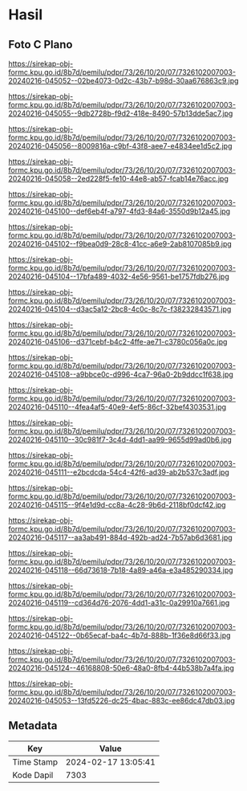 # Hasil

## Foto C Plano

https://sirekap-obj-formc.kpu.go.id/8b7d/pemilu/pdpr/73/26/10/20/07/7326102007003-20240216-045052--02be4073-0d2c-43b7-b98d-30aa676863c9.jpg

https://sirekap-obj-formc.kpu.go.id/8b7d/pemilu/pdpr/73/26/10/20/07/7326102007003-20240216-045055--9db2728b-f9d2-418e-8490-57b13dde5ac7.jpg

https://sirekap-obj-formc.kpu.go.id/8b7d/pemilu/pdpr/73/26/10/20/07/7326102007003-20240216-045056--8009816a-c9bf-43f8-aee7-e4834ee1d5c2.jpg

https://sirekap-obj-formc.kpu.go.id/8b7d/pemilu/pdpr/73/26/10/20/07/7326102007003-20240216-045058--2ed228f5-fe10-44e8-ab57-fcab14e76acc.jpg

https://sirekap-obj-formc.kpu.go.id/8b7d/pemilu/pdpr/73/26/10/20/07/7326102007003-20240216-045100--def6eb4f-a797-4fd3-84a6-3550d9b12a45.jpg

https://sirekap-obj-formc.kpu.go.id/8b7d/pemilu/pdpr/73/26/10/20/07/7326102007003-20240216-045102--f9bea0d9-28c8-41cc-a6e9-2ab8107085b9.jpg

https://sirekap-obj-formc.kpu.go.id/8b7d/pemilu/pdpr/73/26/10/20/07/7326102007003-20240216-045104--17bfa489-4032-4e56-9561-be1757fdb276.jpg

https://sirekap-obj-formc.kpu.go.id/8b7d/pemilu/pdpr/73/26/10/20/07/7326102007003-20240216-045104--d3ac5a12-2bc8-4c0c-8c7c-f38232843571.jpg

https://sirekap-obj-formc.kpu.go.id/8b7d/pemilu/pdpr/73/26/10/20/07/7326102007003-20240216-045106--d371cebf-b4c2-4ffe-ae71-c3780c056a0c.jpg

https://sirekap-obj-formc.kpu.go.id/8b7d/pemilu/pdpr/73/26/10/20/07/7326102007003-20240216-045108--a9bbce0c-d996-4ca7-96a0-2b9ddcc1f638.jpg

https://sirekap-obj-formc.kpu.go.id/8b7d/pemilu/pdpr/73/26/10/20/07/7326102007003-20240216-045110--4fea4af5-40e9-4ef5-86cf-32bef4303531.jpg

https://sirekap-obj-formc.kpu.go.id/8b7d/pemilu/pdpr/73/26/10/20/07/7326102007003-20240216-045110--30c981f7-3c4d-4dd1-aa99-9655d99ad0b6.jpg

https://sirekap-obj-formc.kpu.go.id/8b7d/pemilu/pdpr/73/26/10/20/07/7326102007003-20240216-045111--e2bcdcda-54c4-42f6-ad39-ab2b537c3adf.jpg

https://sirekap-obj-formc.kpu.go.id/8b7d/pemilu/pdpr/73/26/10/20/07/7326102007003-20240216-045115--9f4e1d9d-cc8a-4c28-9b6d-2118bf0dcf42.jpg

https://sirekap-obj-formc.kpu.go.id/8b7d/pemilu/pdpr/73/26/10/20/07/7326102007003-20240216-045117--aa3ab491-884d-492b-ad24-7b57ab6d3681.jpg

https://sirekap-obj-formc.kpu.go.id/8b7d/pemilu/pdpr/73/26/10/20/07/7326102007003-20240216-045118--66d73618-7b18-4a89-a46a-e3a485290334.jpg

https://sirekap-obj-formc.kpu.go.id/8b7d/pemilu/pdpr/73/26/10/20/07/7326102007003-20240216-045119--cd364d76-2076-4dd1-a31c-0a29910a7661.jpg

https://sirekap-obj-formc.kpu.go.id/8b7d/pemilu/pdpr/73/26/10/20/07/7326102007003-20240216-045122--0b65ecaf-ba4c-4b7d-888b-1f36e8d66f33.jpg

https://sirekap-obj-formc.kpu.go.id/8b7d/pemilu/pdpr/73/26/10/20/07/7326102007003-20240216-045124--46168808-50e6-48a0-8fb4-44b538b7a4fa.jpg

https://sirekap-obj-formc.kpu.go.id/8b7d/pemilu/pdpr/73/26/10/20/07/7326102007003-20240216-045053--13fd5226-dc25-4bac-883c-ee86dc47db03.jpg


## Metadata

| Key        | Value               |
| ---------- | ------------------- |
| Time Stamp | 2024-02-17 13:05:41 |
| Kode Dapil | 7303                |



